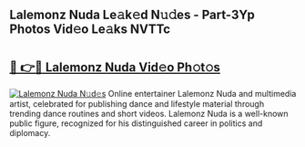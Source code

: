 ## Lalemonz Nuda Le𝚊k𝚎d N𝚞𝚍es - Part-3Yp Photos Vid𝚎o Le𝚊ks NVTTc

# <h2><a href="http://fbg5fu.evod.top/?m=Lalemonz+Nuda">🔗 👉🔴 Lalemonz Nuda Vid𝚎o Ph𝚘t𝚘s</a></h2>

[![Lalemonz Nuda N𝚞d𝚎s](https://i.imgur.com/8V9OHl7.gif)](http://fbg5fu.evod.top/?m=Lalemonz+Nuda)
Online entertainer Lalemonz Nuda and multimedia artist, celebrated for publishing dance and lifestyle material through trending dance routines and short videos. Lalemonz Nuda is a well-known public figure, recognized for his distinguished career in politics and diplomacy. 
